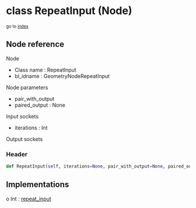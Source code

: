 # class RepeatInput (Node)

<sub>go to [index](/docs/index.md)</sub>

## Node reference

Node
 - Class name : RepeatInput
 - bl_idname : GeometryNodeRepeatInput

Node parameters
 - pair_with_output
 - paired_output : None

Input sockets
 - iterations : Int

Output sockets

### Header

``` python
def RepeatInput(self, iterations=None, pair_with_output=None, paired_output=None, node_label=None, node_color=None):
```

## Implementations

o Int : [repeat_input](#repeat_input) 

